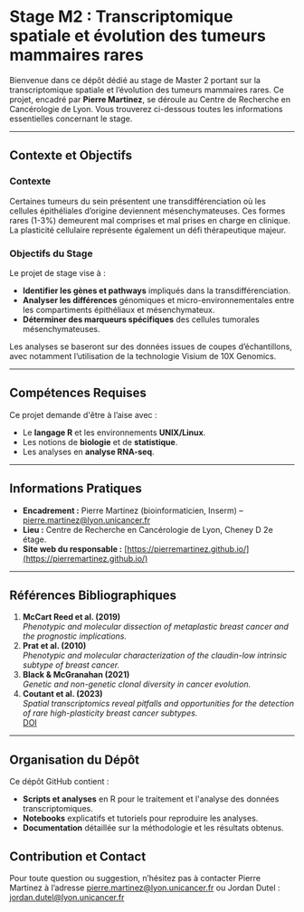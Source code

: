# Stage M2 : Transcriptomique spatiale et évolution des tumeurs mammaires rares

Bienvenue dans ce dépôt dédié au stage de Master 2 portant sur la transcriptomique spatiale et l’évolution des tumeurs mammaires rares. Ce projet, encadré par **Pierre Martinez**, se déroule au Centre de Recherche en Cancérologie de Lyon. Vous trouverez ci-dessous toutes les informations essentielles concernant le stage.

---

## Contexte et Objectifs

### Contexte
Certaines tumeurs du sein présentent une transdifférenciation où les cellules épithéliales d’origine deviennent mésenchymateuses. Ces formes rares (1-3%) demeurent mal comprises et mal prises en charge en clinique. La plasticité cellulaire représente également un défi thérapeutique majeur.

### Objectifs du Stage
Le projet de stage vise à :
- **Identifier les gènes et pathways** impliqués dans la transdifférenciation.
- **Analyser les différences** génomiques et micro-environnementales entre les compartiments épithéliaux et mésenchymateux.
- **Déterminer des marqueurs spécifiques** des cellules tumorales mésenchymateuses.

Les analyses se baseront sur des données issues de coupes d’échantillons, avec notamment l’utilisation de la technologie Visium de 10X Genomics.

---

## Compétences Requises

Ce projet demande d'être à l’aise avec :
- Le **langage R** et les environnements **UNIX/Linux**.
- Les notions de **biologie** et de **statistique**.
- Les analyses en **analyse RNA-seq**.

---

## Informations Pratiques

- **Encadrement :** Pierre Martinez (bioinformaticien, Inserm) – [pierre.martinez@lyon.unicancer.fr](mailto:pierre.martinez@lyon.unicancer.fr)
- **Lieu :** Centre de Recherche en Cancérologie de Lyon, Cheney D 2e étage.
- **Site web du responsable :** [https://pierremartinez.github.io/](https://pierremartinez.github.io/)

---

## Références Bibliographiques

1. **McCart Reed et al. (2019)**  
   *Phenotypic and molecular dissection of metaplastic breast cancer and the prognostic implications.*
2. **Prat et al. (2010)**  
   *Phenotypic and molecular characterization of the claudin-low intrinsic subtype of breast cancer.*
3. **Black & McGranahan (2021)**  
   *Genetic and non-genetic clonal diversity in cancer evolution.*
4. **Coutant et al. (2023)**  
   *Spatial transcriptomics reveal pitfalls and opportunities for the detection of rare high-plasticity breast cancer subtypes.*  
   [DOI](https://doi.org/10.1016/j.labinv.2023.100258)

---

## Organisation du Dépôt

Ce dépôt GitHub contient :
- **Scripts et analyses** en R pour le traitement et l'analyse des données transcriptomiques.
- **Notebooks** explicatifs et tutoriels pour reproduire les analyses.
- **Documentation** détaillée sur la méthodologie et les résultats obtenus.


## Contribution et Contact

Pour toute question ou suggestion, n’hésitez pas à contacter Pierre Martinez à l’adresse pierre.martinez@lyon.unicancer.fr ou Jordan Dutel : jordan.dutel@lyon.unicancer.fr
